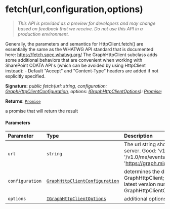 # fetch(url,configuration,options)

> _This API is provided as a preview for developers and may change based on feedback that we receive.  Do not use this API in a production environment._

Generally, the parameters and semantics for HttpClient.fetch() are essentially the same as the WHATWG API standard that is documented here: https://fetch.spec.whatwg.org/ The GraphHttpClient subclass adds some additional behaviors that are convenient when working with SharePoint ODATA API's (which can be avoided by using HttpClient instead): - Default "Accept" and "Content-Type" headers are added if not explicitly specified.

**Signature:** _public fetch(url: string,
    configuration: [GraphHttpClientConfiguration](../../sp-http.api/class/graphhttpclientconfiguration.md),
    options: [IGraphHttpClientOptions](../../sp-http.api/interface/igraphhttpclientoptions.md)): [Promise](../../web-apis.api/class/promise.md)<GraphHttpClientResponse>;_

**Returns**: [`Promise`](../../web-apis.api/class/promise.md)<GraphHttpClientResponse>



a promise that will return the result

#### Parameters


| Parameter	   | Type    | Description |
|:-------------|:---------------|:------------|
| `url`    | `string` | The url string should be relative to the graph server. Good: 'v1.0/me/events' Bad: '/v1.0/me/events', 'https://graph.microsoft.com/v1.0/me/events' |
| `configuration`    | [`GraphHttpClientConfiguration`](../../sp-http.api/class/graphhttpclientconfiguration.md) | determines the default behavior of GraphHttpClient; normally this should be the latest version number from GraphHttpClientConfigurations |
| `options`    | [`IGraphHttpClientOptions`](../../sp-http.api/interface/igraphhttpclientoptions.md) | additional options that affect the request |



